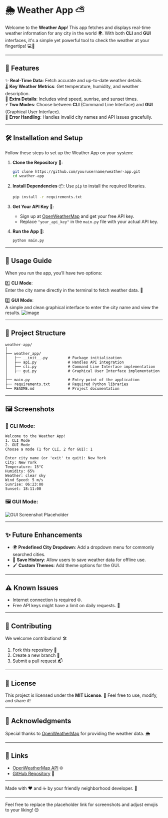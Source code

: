 # 🌦️ Weather App ⛅

Welcome to the **Weather App**! This app fetches and displays real-time weather information for any city in the world 🌍. With both **CLI** and **GUI** interfaces, it's a simple yet powerful tool to check the weather at your fingertips! 💻📱

---

## 🌟 Features

✨ **Real-Time Data**: Fetch accurate and up-to-date weather details.  
🌡️ **Key Weather Metrics**: Get temperature, humidity, and weather description.  
💨 **Extra Details**: Includes wind speed, sunrise, and sunset times.  
⚡ **Two Modes**: Choose between **CLI** (Command Line Interface) and **GUI** (Graphical User Interface).  
🌈 **Error Handling**: Handles invalid city names and API issues gracefully.  

---

## 🛠️ Installation and Setup

Follow these steps to set up the Weather App on your system:

1. **Clone the Repository** 🐙:
   ```bash
   git clone https://github.com/yourusername/weather-app.git
   cd weather-app
   ```

2. **Install Dependencies** 📦:
   Use `pip` to install the required libraries.
   ```bash
   pip install -r requirements.txt
   ```

3. **Get Your API Key** 🔑:
   - Sign up at [OpenWeatherMap](https://openweathermap.org/) and get your free API key.
   - Replace `"your_api_key"` in the `main.py` file with your actual API key.

4. **Run the App** 🚀:
   ```bash
   python main.py
   ```

---

## 🧭 Usage Guide

When you run the app, you’ll have two options:

1️⃣ **CLI Mode**:  
   Enter the city name directly in the terminal to fetch weather data. 🌃  

2️⃣ **GUI Mode**:  
   A simple and clean graphical interface to enter the city name and view the results. ![image](https://github.com/user-attachments/assets/f62bede6-231d-4a4b-aa70-52c78b411d01)


---

## 📂 Project Structure

```
weather-app/
│
├── weather_app/
│   ├── __init__.py         # Package initialization
│   ├── api.py              # Handles API integration
│   ├── cli.py              # Command Line Interface implementation
│   ├── gui.py              # Graphical User Interface implementation
│
├── main.py                 # Entry point of the application
├── requirements.txt        # Required Python libraries
└── README.md               # Project documentation
```

---

## 🖼️ Screenshots

### 🌟 CLI Mode:
```
Welcome to the Weather App!
1. CLI Mode
2. GUI Mode
Choose a mode (1 for CLI, 2 for GUI): 1

Enter city name (or 'exit' to quit): New York
City: New York
Temperature: 15°C
Humidity: 65%
Weather: clear sky
Wind Speed: 5 m/s
Sunrise: 06:23:00
Sunset: 18:11:00
```

### 🖼️ GUI Mode:
![GUI Screenshot Placeholder](https://via.placeholder.com/400x300.png?text=GUI+Weather+App)

---

## ✨ Future Enhancements

- 🌍 **Predefined City Dropdown**: Add a dropdown menu for commonly searched cities.  
- 💾 **Save History**: Allow users to save weather data for offline use.  
- 🖌️ **Custom Themes**: Add theme options for the GUI.  

---

## ⚠️ Known Issues

- Internet connection is required 🌐.  
- Free API keys might have a limit on daily requests. 🔑  

---

## 🤝 Contributing

We welcome contributions! 🛠️  
1. Fork this repository 🍴  
2. Create a new branch 🔀  
3. Submit a pull request 📬  

---

## 📜 License

This project is licensed under the **MIT License**. 📄 Feel free to use, modify, and share it!  

---

## 🌟 Acknowledgments

Special thanks to [OpenWeatherMap](https://openweathermap.org/) for providing the weather data. 🌦️  

---

## 🔗 Links

- [OpenWeatherMap API](https://openweathermap.org/) 🌐  
- [GitHub Repository](https://github.com/yourusername/weather-app) 🐙  

---

Made with ❤️ and ☕ by your friendly neighborhood developer. 🌟

---

Feel free to replace the placeholder link for screenshots and adjust emojis to your liking! 😊
